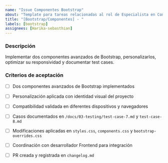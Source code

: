 ```yaml
---
name: "Issue Componentes Bootstrap"
about: "Template para tareas relacionadas al rol de Especialista en Componentes Bootstrap"
title: "[Bootstrap/Componentes] - "
labels: [bootstrap]
assignees: [Harika-sebasthian]
---
```


### Descripción
Implementar dos componentes avanzados de Bootstrap, personalizarlos, optimizar su responsividad y documentar test cases.

### Criterios de aceptación
- [ ] Dos componentes avanzados de Bootstrap implementados
- [ ] Personalización aplicada con identidad visual del proyecto
- [ ] Compatibilidad validada en diferentes dispositivos y navegadores
- [ ] Casos documentados en `/docs/03-testing/test-case-7.md` y `test-case-8.md`
- [ ] Modificaciones aplicadas en `styles.css`, `components.css` y `bootstrap-overrides.css`
- [ ] Coordinación con desarrollador Frontend para integración
- [ ] PR creada y registrada en `changelog.md`

